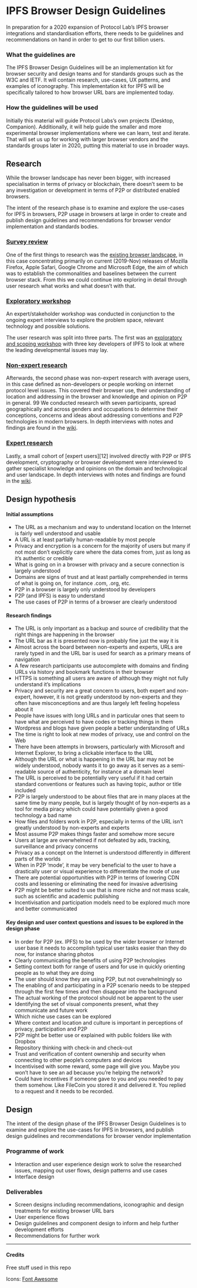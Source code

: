 
# IPFS Browser Design Guidelines

In preparation for a 2020 expansion of Protocol Lab’s IPFS browser integrations and standardisation efforts, there needs to be guidelines and recommendations on hand in order to get to our first billion users.

### What the guidelines are

The IPFS Browser Design Guidelines will be an implementation kit for browser security and design teams and for standards groups such as the W3C and IETF. It will contain research, use-cases, UX patterns, and examples of iconography. This implementation kit for IPFS will be specifically tailored to how browser URL bars are implemented today.

### How the guidelines will be used

Initially this material will guide Protocol Labs’s own projects (Desktop, Companion). Additionally, it will help guide the smaller and more experimental browser implementations where we can learn, test and iterate. That will set us up for working with larger browser vendors and the standards groups later in 2020, putting this material to use in broader ways.

## Research

While the browser landscape has never been bigger, with increased specialisation in terms of privacy or blockchain, there doesn’t seem to be any investigation or development in terms of P2P or distributed enabled browsers. 

The intent of the research phase is to examine and explore the use-cases for IPFS in browsers, P2P usage in browsers at large in order to create and publish design guidelines and recommendations for browser vendor implementation and standards bodies.

### [Survey review][1]

One of the first things to research was the [existing browser landscape][2], in this case concentrating primarily on current (2019-Nov) releases of Mozilla Firefox, Apple Safari, Google Chrome and Microsoft Edge, the aim of which was to establish the commonalities and baselines between the current browser stack. From this we could continue into exploring in detail through user research what works and what doesn’t with that.

### [Exploratory workshop][3]

An expert/stakeholder workshop was conducted in conjunction to the ongoing expert interviews to explore the problem space, relevant technology and possible solutions.

The user research was split into three parts. The first was an [exploratory and scoping workshop][4] with three key developers of IPFS to look at where the leading developmental issues may lay.

### [Non-expert research][5]

Afterwards, the second phase was non-expert research with average users, in this case defined as non-developers or people working on internet protocol level issues. This covered their browser use, their understanding of location and addressing in the browser and knowledge and opinion on P2P in general.
99
We conducted research with seven participants, spread geographically and across genders and occupations to determine their conceptions, concerns and ideas about addressing conventions and P2P technologies in modern browsers. In depth interviews with notes and findings are found in the [wiki][6].

### [Expert research][7]

Lastly, a small cohort of [expert users][12] involved directly with P2P or IPFS development, cryptography or browser development were interviewed to gather specialist knowledge and opinions on the domain and technological and user landscape. In depth interviews with notes and findings are found in the [wiki][8].

## Design hypothesis

#### Initial assumptions

- The URL as a mechanism and way to understand location on the Internet is fairly well understood and usable
- A URL is at least partially human-readable by most people
- Privacy and encryption is a concern for the majority of users but many if not most don’t explicitly care where the data comes from, just as long as it’s authentic or credible
- What is going on in a browser with privacy and a secure connection is largely understood
- Domains are signs of trust and at least partially comprehended in terms of what is going on, for instance .com, .org, etc.
- P2P in a browser is largely only understood by developers
- P2P (and IPFS) is easy to understand
- The use cases of P2P in terms of a browser are clearly understood

#### Research findings

- The URL is only important as a backup and source of credibility that the right things are happening in the browser
- The URL bar as it is presented now is probably fine just the way it is
- Almost across the board between non-experts and experts, URLs are rarely typed in and the URL bar is used for search as a primary means of navigation
- A few research participants use autocomplete with domains and finding URLs via history and bookmark functions in their browser
- HTTPS is something all users are aware of although they might not fully understand it’s implications
- Privacy and security are a great concern to users, both expert and non-expert, however, it is not greatly understood by non-experts and they often have misconceptions and are thus largely left feeling hopeless about it
- People have issues with long URLs and in particular ones that seem to have what are perceived to have codes or tracking things in them
- Wordpress and blogs have given people a better understanding of URLs
- The time is right to look at new modes of privacy, use and control on the Web
- There have been attempts in browsers, particularly with Microsoft and Internet Explorer, to bring a clickable interface to the URL
- Although the URL or what is happening in the URL bar may not be widely understood, nobody wants it to go away as it serves as a semi-readable source of authenticity, for instance at a domain level
- The URL is perceived to be potentially very useful if it had certain standard conventions or features such as having topic, author or title included
- P2P is largely understood to be about files that are in many places at the same time by many people, but is largely thought of by non-experts as a tool for media piracy which could have potentially given a good technology a bad name
- How files and folders work in P2P, especially in terms of the URL isn’t greatly understood by non-experts and experts
- Most assume P2P makes things faster and somehow more secure
- Users at large are overwhelmed if not defeated by ads, tracking, surveillance and privacy concerns
- Privacy as a concept on the Internet is understood differently in different parts of the worlds
- When in P2P ‘mode’, it may be very beneficial to the user to have a drastically user or visual experience to differentiate the mode of use
- There are potential opportunities with P2P in terms of lowering CDN costs and lessening or eliminating the need for invasive advertising
- P2P might be better suited to use that is more niche and not mass scale, such as scientific and academic publishing
- Incentivisation and participation models need to be explored much more and better communicated

#### Key design and user context questions and issues to be explored in the design phase

- In order for P2P (ex. IPFS) to be used by the wider browser or Internet user base it needs to accomplish typical user tasks easier than they do now, for instance sharing photos
- Clearly communicating the benefits of using P2P technologies
- Setting context both for range of users and for use in quickly orienting people as to what they are doing
- The user should know they are using P2P, but not overwhelmingly so
- The enabling of and participating in a P2P scenario needs to be stepped through the first few times and then disappear into the background
- The actual working of the protocol should not be apparent to the user
- Identifying the set of visual components present, what they communicate and future work
- Which niche use cases can be explored
- Where context and location and culture is important in perceptions of privacy, participation and P2P
 - P2P might be better use or explained with public folders like with Dropbox
- Repository thinking with check-in and check-out
- Trust and verification of content ownership and security when connecting to other people’s computers and devices
 - Incentivised with some reward, some page will give you. Maybe you won’t have to see an ad because you’re helping the network?
 - Could have incentives if someone gave to you and you needed to pay them somehow. Like FileCoin you stored it and delivered it. You replied to a request and it needs to be recorded.

## Design

The intent of the design phase of the IPFS Browser Design Guidelines is to examine and explore the use-cases for IPFS in browsers, and publish design guidelines and recommendations for browser vendor implementation

### Programme of work

- Interaction and user experience design work to solve the researched issues, mapping out user flows, design patterns and use cases
- Interface design

### Deliverables

- Screen designs including recommendations, iconographic and design treatments for existing browser URL bars
- User experience flows
- Design guidelines and component design to inform and help further development efforts
- Recommendations for further work

---- 

#### Credits

Free stuff used in this repo

Icons: [Font Awesome][9]

[1]:	https://github.com/ipfs/browser-design-guidelines/wiki#browser-survey
[2]:	https://github.com/ipfs/browser-design-guidelines/wiki#competitive-landscape-survey
[3]:	https://github.com/ipfs/browser-design-guidelines/wiki/Stakeholders-workshop
[4]:	https://github.com/ipfs/browser-design-guidelines/wiki/Stakeholders-workshop
[5]:	https://github.com/ipfs/browser-design-guidelines/wiki#non-expert-interviews
[6]:	https://github.com/ipfs/browser-design-guidelines/wiki
[7]:	https://github.com/ipfs/browser-design-guidelines/wiki#expert-interviews
[8]:	https://github.com/ipfs/browser-design-guidelines/wiki
[9]:	https://fontawesome.com/